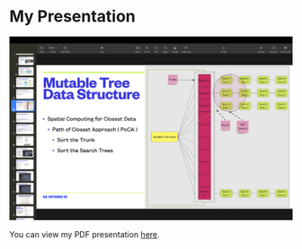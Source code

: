 # My Presentation

![Mutable Tree Invention](images/MutableTreeDiagramFromPresentation.png)

You can view my PDF presentation [here](https://drive.google.com/file/d/1OTn4FGuy-RpomlOSttQpGxnbBXm7HQq_/view?usp=sharing).
